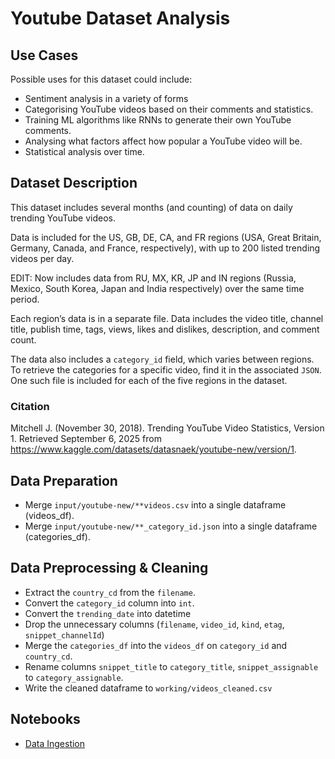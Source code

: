 # Youtube Dataset Analysis

## Use Cases

Possible uses for this dataset could include:

- Sentiment analysis in a variety of forms
- Categorising YouTube videos based on their comments and statistics.
- Training ML algorithms like RNNs to generate their own YouTube comments.
- Analysing what factors affect how popular a YouTube video will be.
- Statistical analysis over time.

## Dataset Description

This dataset includes several months (and counting) of data on daily trending YouTube videos.

Data is included for the US, GB, DE, CA, and FR regions (USA, Great Britain, Germany, Canada, and France, respectively), with up to 200 listed trending videos per day.

EDIT: Now includes data from RU, MX, KR, JP and IN regions (Russia, Mexico, South Korea, Japan and India respectively) over the same time period.

Each region’s data is in a separate file. Data includes the video title, channel title, publish time, tags, views, likes and dislikes, description, and comment count.

The data also includes a `category_id` field, which varies between regions. To retrieve the categories for a specific video, find it in the associated `JSON`. One such file is included for each of the five regions in the dataset.

### Citation

Mitchell J. (November 30, 2018). Trending YouTube Video Statistics, Version 1. Retrieved September 6, 2025 from https://www.kaggle.com/datasets/datasnaek/youtube-new/version/1.

## Data Preparation

- Merge `input/youtube-new/**videos.csv` into a single dataframe (videos_df).
- Merge `input/youtube-new/**_category_id.json` into a single dataframe (categories_df).

## Data Preprocessing & Cleaning

- Extract the `country_cd` from the `filename`.
- Convert the `category_id` column into `int`.
- Convert the `trending_date` into datetime
- Drop the unnecessary columns (`filename`, `video_id`, `kind`, `etag`, `snippet_channelId`)
- Merge the `categories_df` into the `videos_df` on `category_id` and `country_cd`.
- Rename columns `snippet_title` to `category_title`, `snippet_assignable` to `category_assignable`.
- Write the cleaned dataframe to `working/videos_cleaned.csv`

## Notebooks

- [Data Ingestion](./01_processing_notebook.ipynb)

